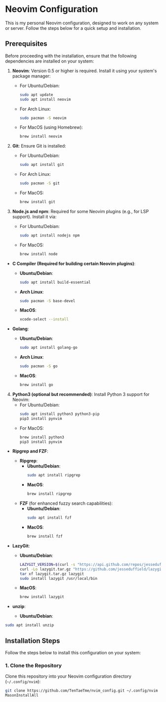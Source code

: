 # Neovim Configuration

This is my personal Neovim configuration, designed to work on any system or server. Follow the steps below for a quick setup and installation.

## Prerequisites

Before proceeding with the installation, ensure that the following dependencies are installed on your system:

1. **Neovim**: Version 0.5 or higher is required. Install it using your system's package manager:
   - For Ubuntu/Debian:
     ```bash
     sudo apt update
     sudo apt install neovim
     ```
   - For Arch Linux:
     ```bash
     sudo pacman -S neovim
     ```
   - For MacOS (using Homebrew):
     ```bash
     brew install neovim
     ```

2. **Git**: Ensure Git is installed:
   - For Ubuntu/Debian:
     ```bash
     sudo apt install git
     ```
   - For Arch Linux:
     ```bash
     sudo pacman -S git
     ```
   - For MacOS:
     ```bash
     brew install git
     ```

3. **Node.js and npm**: Required for some Neovim plugins (e.g., for LSP support). Install it via:
   - For Ubuntu/Debian:
     ```bash
     sudo apt install nodejs npm
     ```
   - For MacOS:
     ```bash
     brew install node
     ```

- **C Compiler (Required for building certain Neovim plugins)**:
  - **Ubuntu/Debian**:
    ```bash
    sudo apt install build-essential
    ```
  - **Arch Linux**:
    ```bash
    sudo pacman -S base-devel
    ```
  - **MacOS**:
    ```bash
    xcode-select --install
    ```

- **Golang**:
  - **Ubuntu/Debian**:
    ```bash
    sudo apt install golang-go
    ```
  - **Arch Linux**:
    ```bash
    sudo pacman -S go
    ```
  - **MacOS**:
    ```bash
    brew install go
    ```

4. **Python3 (optional but recommended)**: Install Python 3 support for Neovim:
   - For Ubuntu/Debian:
     ```bash
     sudo apt install python3 python3-pip
     pip3 install pynvim
     ```
   - For MacOS:
     ```bash
     brew install python3
     pip3 install pynvim
     ```

- **Ripgrep and FZF**:
  - **Ripgrep**:
    - **Ubuntu/Debian**:
      ```bash
      sudo apt install ripgrep
      ```
    - **MacOS**:
      ```bash
      brew install ripgrep
      ```
  - **FZF** (for enhanced fuzzy search capabilities):
    - **Ubuntu/Debian**:
      ```bash
      sudo apt install fzf
      ```
    - **MacOS**:
      ```bash
      brew install fzf
      ```

- **LazyGit**:
  - **Ubuntu/Debian**:
    ```bash
    LAZYGIT_VERSION=$(curl -s "https://api.github.com/repos/jesseduffield/lazygit/releases/latest" | grep -Po '"tag_name": "v\K[^"]*')
    curl -Lo lazygit.tar.gz "https://github.com/jesseduffield/lazygit/releases/latest/download/lazygit_${LAZYGIT_VERSION}_Linux_x86_64.tar.gz"
    tar xf lazygit.tar.gz lazygit
    sudo install lazygit /usr/local/bin
    ```
  - **MacOS**:
    ```bash
    brew install lazygit
    ```
- **unzip**:
  - **Ubuntu/Debian**:
```bash
sudo apt install unzip
 ```

## Installation Steps

Follow the steps below to install this configuration on your system:

### 1. Clone the Repository

Clone this repository into your Neovim configuration directory (`~/.config/nvim`):

```bash
git clone https://github.com/TenTaeTme/nvim_config.git ~/.config/nvim
MasonInstallAll
 ```

